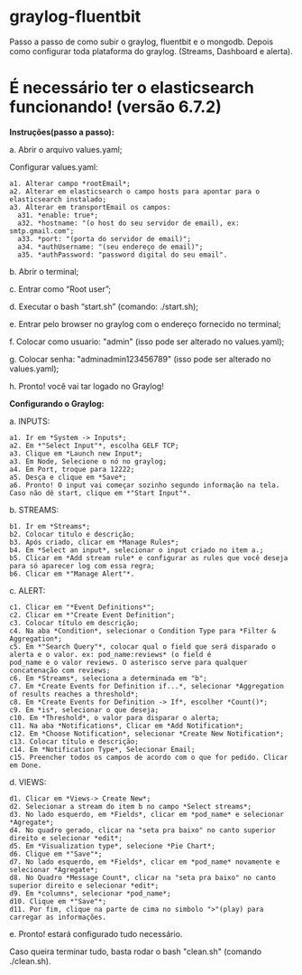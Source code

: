 # graylog-fluentbit

Passo a passo de como subir o graylog, fluentbit e o mongodb. Depois como configurar toda plataforma do graylog. (Streams, Dashboard e alerta).

# É necessário ter o elasticsearch funcionando! (versão 6.7.2)

**Instruções(passo a passo):**

a. Abrir o arquivo values.yaml;

  Configurar values.yaml:
  
    a1. Alterar campo *rootEmail*;    
    a2. Alterar em elasticsearch o campo hosts para apontar para o elasticsearch instalado;
    a3. Alterar em transportEmail os campos:
      a31. *enable: true*;
      a32. *hostname: "(o host do seu servidor de email), ex: smtp.gmail.com";
      a33. *port: "(porta do servidor de email)";
      a34. *authUsername: "(seu endereço de email)";
      a35. *authPassword: "password digital do seu email".    
            
b. Abrir o terminal; 

c. Entrar como “Root user”; 

d. Executar o bash “start.sh” (comando: ./start.sh);

e. Entrar pelo browser no graylog com o endereço fornecido no terminal;

f. Colocar como usuario: "admin" (isso pode ser alterado no values.yaml);

g. Colocar senha: "adminadmin123456789" (isso pode ser alterado no values.yaml);

h. Pronto! você vai tar logado no Graylog!

**Configurando o Graylog:**

a. INPUTS:

    a1. Ir em *System -> Inputs*;
    a2. Em *"Select Input"*, escolha GELF TCP;
    a3. Clique em *Launch new Input*;
    a3. Em Node, Selecione o nó no graylog;
    a4. Em Port, troque para 12222;
    a5. Desça e clique em *Save*;
    a6. Pronto! O input vai começar sozinho segundo informação na tela. Caso não dê start, clique em *"Start Input"*.
  
b. STREAMS:

    b1. Ir em *Streams*;
    b2. Colocar titulo e descrição;
    b3. Após criado, clicar em *Manage Rules*;
    b4. Em *Select an input*, selecionar o input criado no item a.;
    b5. Clicar em *Add stream rule* e configurar as rules que você deseja para só aparecer log com essa regra;
    b6. Clicar em *"Manage Alert"*.

c. ALERT:

    c1. Clicar em "*Event Definitions*";
    c2. Clicar em *"Create Event Definition";
    c3. Colocar título em descrição;
    c4. Na aba *Condition*, selecionar o Condition Type para *Filter & Aggregation*;
    c5. Em *"Search Query"*, colocar qual o field que será disparado o alerta e o valor. ex: pod_name:reviews* (o field é             pod_name e o valor reviews. O asterisco serve para qualquer concatenação com reviews;
    c6. Em *Streams*, seleciona a determinada em "b";
    c7. Em *Create Events for Definition if...*, selecionar *Aggregation of results reaches a threshold*;
    c8. Em *Create Events for Definition -> If*, escolher *Count()*;
    c9. Em *is*, selecionar o que deseja;
    c10. Em *Threshold*, o valor para disparar o alerta;
    c11. Na aba *Notifications*, Clicar em *Add Notification*;
    c12. Em *Choose Notification*, selecionar *Create New Notification*;
    c13. Colocar título e descrição;
    c14. Em *Notification Type*, Selecionar Email;
    c15. Preencher todos os campos de acordo com o que for pedido. Clicar em Done.
    
 d. VIEWS:
 
    d1. Clicar em *Views-> Create New*;
    d2. Selecionar a stream do item b no campo *Select streams*;
    d3. No lado esquerdo, em *Fields*, clicar em *pod_name* e selecionar *Agregate*;
    d4. No quadro gerado, clicar na "seta pra baixo" no canto superior direito e selecionar *edit*;
    d5. Em *Visualization type*, selecione *Pie Chart*;
    d6. Clique em *"Save"*;
    d7. No lado esquerdo, em *Fields*, clicar em *pod_name* novamente e selecionar *Agregate*;
    d8. No Quadro *Message Count*, clicar na "seta pra baixo" no canto superior direito e selecionar *edit*;
    d9. Em *columns*, selecionar *pod_name*;
    d10. Clique em *"Save"*;
    d11. Por fim, clique na parte de cima no simbolo ">"(play) para carregar as informações.    
  
e. Pronto! estará configurado tudo necessário.


  
  



Caso queira terminar tudo, basta rodar o bash "clean.sh" (comando ./clean.sh).
